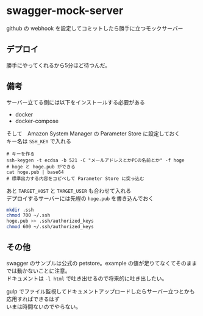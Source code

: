 # swagger-mock-server

github の webhook を設定してコミットしたら勝手に立つモックサーバー

## デプロイ

勝手にやってくれるから5分ほど待つんだ。

## 備考

サーバー立てる側には以下をインストールする必要がある

* docker
* docker-compose

そして　Amazon System Manager の Parameter Store に設定しておく  
キー名は `SSH_KEY` で入れる

```
# キーを作る
ssh-keygen -t ecdsa -b 521 -C "メールアドレスとかPCの名前とか" -f hoge
# hoge と hoge.pub ができる
cat hoge.pub | base64
# 標準出力する内容をコピペして Parameter Store に突っ込む
```

あと `TARGET_HOST` と `TARGET_USER` も合わせて入れる  
デプロイするサーバーには先程の `hoge.pub` を書き込んでおく

```bash
mkdir .ssh
chmod 700 ~/.ssh
hoge.pub >> .ssh/authorized_keys
chmod 600 ~/.ssh/authorized_keys
```

## その他

swagger のサンプルは公式の petstore。example の値が足りてなくてそのままでは動かないことに注意。  
ドキュメントは `-l html` で吐き出せるので将来的に吐き出したい。

gulp でファイル監視してドキュメントアップロードしたらサーバー立つとかも応用すればできるはず  
いまは時間ないのでやらない。